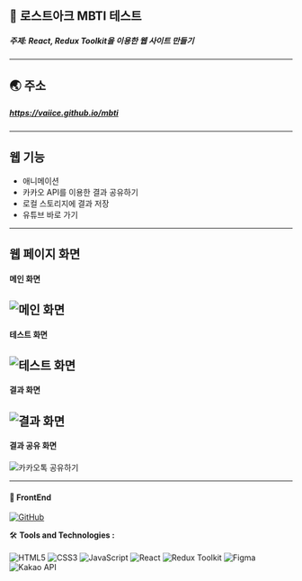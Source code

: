 ## 🎨 로스트아크 MBTI 테스트
##### 주제: React, Redux Toolkit을 이용한 웹 사이트 만들기

---

## 🌏 주소
##### <https://vaiice.github.io/mbti>

---

## 웹 기능

- 애니메이션
- 카카오 API를 이용한 결과 공유하기
- 로컬 스토리지에 결과 저장
- 유튜브 바로 가기

---

## 웹 페이지 화면
#### 메인 화면
![메인 화면](https://github.com/VaIice/mbti/assets/141003473/f0a63a19-b6b5-468b-bb71-fe5dc2940a91)
--
#### 테스트 화면
![테스트 화면](https://github.com/VaIice/mbti/assets/141003473/eb275cb4-f4c3-441d-8521-7e89639d6456)
--
#### 결과 화면
![결과 화면](https://github.com/VaIice/mbti/assets/141003473/f7123c8a-f580-44ef-aa7b-0b0973ebf1cd)
--
#### 결과 공유 화면
![카카오톡 공유하기](https://github.com/VaIice/mbti/assets/141003473/c68b6bc5-2924-463b-9ca1-73dfae0f5396)

---

#### 🎨 FrontEnd
[![GitHub](https://img.shields.io/badge/-GitHub-black?style=flat-square&logo=github)](https://github.com/VaIice)

🛠️ **Tools and Technologies :** <br><br>
![HTML5](https://img.shields.io/badge/HTML5-%23E34F26.svg?&style=for-the-badge&logo=html5&logoColor=white)
![CSS3](https://img.shields.io/badge/-CSS3-1572B6?logo=css3&logoColor=white&style=for-the-badge)
![JavaScript](https://img.shields.io/badge/JavaScript-%23F7DF1E.svg?&style=for-the-badge&logo=javascript&logoColor=black)
![React](https://img.shields.io/badge/React-%2361DAFB.svg?&style=for-the-badge&logo=react&logoColor=white)
![Redux Toolkit](https://img.shields.io/badge/Redux_Toolkit-%23834383.svg?style=for-the-badge&logo=redux&logoColor=white)
![Figma](https://img.shields.io/badge/-Figma-F24E1E?logo=Figma&logoColor=white&style=for-the-badge)
![Kakao API](https://img.shields.io/badge/Kakao_API-%23FFEB00.svg?style=for-the-badge&logo=kakao&logoColor=black)
